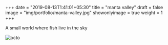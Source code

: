 +++
date = "2019-08-13T1:41:01+05:30"
title = "manta valley"
draft = false
image = "img/portfolio/manta-valley.jpg"
showonlyimage = true
weight = 1
+++

A small world where fish live in the sky

![octo](/img/portfolio/manta-valley.jpg)
